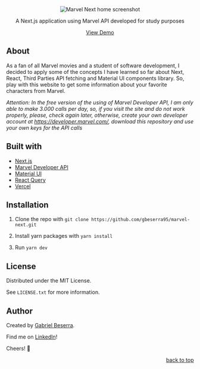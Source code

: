 <div align="center">
    <img src="https://user-images.githubusercontent.com/47508755/170922531-598bb654-eea4-4804-aeb3-06e876619092.png" alt="Marvel Next home screenshot" />
    <p>A Next.js application using Marvel API developed for study purposes</p>
</div>

<div align="center">
    <a href="https://marvel-next-mu.vercel.app/">View Demo</a>
</div>

## About

As a fan of all Marvel movies and a student of software development, I decided to apply some of the concepts I have learned so far about Next, React, Third Parties API fetching and Material UI components library. So, play with this website to get some information about your favorite characters from Marvel.

*Attention: In the free version of the using of Marvel Developer API, I am only able to make 3.000 calls per day, so, if you visit the site and do not work properly, please, check again later, otherwise, create your own developer account at https://developer.marvel.com/, download this repository and use your own keys for the API calls*

## Built with

- [Next.js](https://nextjs.org/)
- [Marvel Developer API](https://developer.marvel.com/documentation/getting_started)
- [Material UI](https://mui.com/pt/)
- [React Query](https://react-query.tanstack.com/)
- [Vercel](https://vercel.com/docs)


## Installation

1. Clone the repo with `git clone https://github.com/gbeserra95/marvel-next.git`

2. Install yarn packages with `yarn install`

3. Run `yarn dev`

## License

Distributed under the MIT License.<br>

See `LICENSE.txt` for more information.

## Author

Created by [Gabriel Beserra](https://github.com/gbeserra95).

Find me on [LinkedIn](https://www.linkedin.com/in/-gabrielbeserra/)!

Cheers! 🍻

<div align="right">
    <a href="#">back to top</a>
</div>
